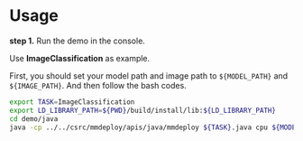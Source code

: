 # Usage

**step 1.** Run the demo in the console.

Use **ImageClassification** as example.

First, you should set your model path and image path to `${MODEL_PATH}` and `${IMAGE_PATH}`. And then follow the bash codes.

```bash
export TASK=ImageClassification
export LD_LIBRARY_PATH=${PWD}/build/install/lib:${LD_LIBRARY_PATH}
cd demo/java
java -cp ../../csrc/mmdeploy/apis/java/mmdeploy ${TASK}.java cpu ${MODEL_PATH} ${IMAGE_PATH}
```
